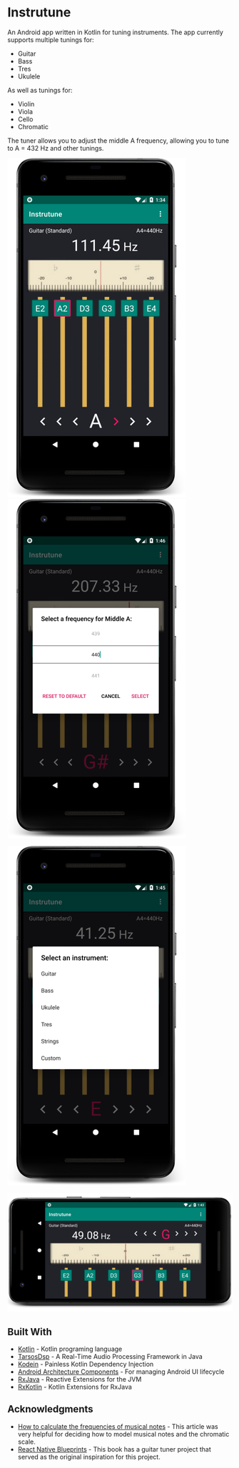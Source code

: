 # Instrutune

An Android app written in Kotlin for tuning instruments.
The app currently supports multiple tunings for:
* Guitar
* Bass
* Tres
* Ukulele

As well as tunings for:
* Violin
* Viola
* Cello
* Chromatic

The tuner allows you to adjust the middle A frequency, allowing you to tune to A = 432 Hz and other tunings.

![Screenshot](./.github/screenshot1.png)&nbsp;&nbsp;&nbsp;&nbsp;![Screenshot](./.github/screenshot4.png)

![Screenshot](./.github/screenshot3.png)

![Screenshot](./.github/screenshot2.png)

## Built With

* [Kotlin](https://kotlinlang.org/) - Kotlin programing language
* [TarsosDsp](https://github.com/JorenSix/TarsosDSP) - A Real-Time Audio Processing Framework in Java
* [Kodein](https://github.com/Kodein-Framework/Kodein-DI) - Painless Kotlin Dependency Injection
* [Android Architecture Components](https://developer.android.com/topic/libraries/architecture/index.html) - For managing Android UI lifecycle
* [RxJava](https://github.com/ReactiveX/RxJava) - Reactive Extensions for the JVM
* [RxKotlin](https://github.com/ReactiveX/RxKotlin) - Kotlin Extensions for RxJava

## Acknowledgments

* [How to calculate the frequencies of musical notes](https://codepen.io/enxaneta/post/frequencies-of-musical-notes) - This article was very helpful for deciding how to model musical notes and the chromatic scale.
* [React Native Blueprints](https://www.packtpub.com/web-development/react-native-blueprints) - This book has a guitar tuner project that served as the original inspiration for this project.
